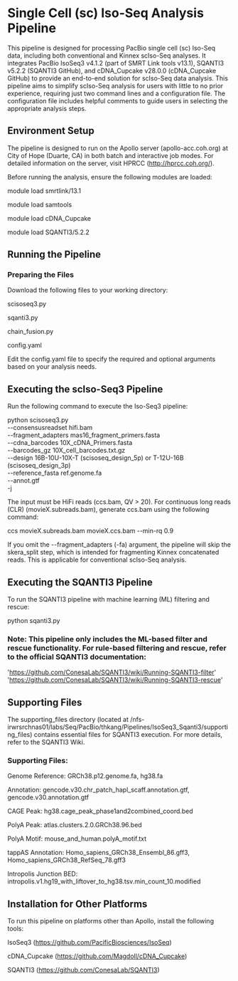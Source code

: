 # Single Cell (sc) Iso-Seq Analysis Pipeline

This pipeline is designed for processing PacBio single cell (sc) Iso-Seq data, including both conventional and Kinnex scIso-Seq analyses. It integrates PacBio IsoSeq3 v4.1.2 (part of SMRT Link tools v13.1), SQANTI3 v5.2.2 (SQANTI3 GitHub), and cDNA_Cupcake v28.0.0 (cDNA_Cupcake GitHub) to provide an end-to-end solution for scIso-Seq data analysis. This pipeline aims to simplify scIso-Seq analysis for users with little to no prior experience, requiring just two command lines and a configuration file. The configuration file includes helpful comments to guide users in selecting the appropriate analysis steps.

## Environment Setup
The pipeline is designed to run on the Apollo server (apollo-acc.coh.org) at City of Hope (Duarte, CA) in both batch and interactive job modes. For detailed information on the server, visit HPRCC (http://hprcc.coh.org/).

Before running the analysis, ensure the following modules are loaded:

module load smrtlink/13.1

module load samtools

module load cDNA_Cupcake

module load SQANTI3/5.2.2

## Running the Pipeline
### Preparing the Files
Download the following files to your working directory:

scisoseq3.py

sqanti3.py

chain_fusion.py

config.yaml

Edit the config.yaml file to specify the required and optional arguments based on your analysis needs.

## Executing the scIso-Seq3 Pipeline
Run the following command to execute the Iso-Seq3 pipeline:

python scisoseq3.py \
--consensusreadset hifi.bam \
--fragment_adapters mas16_fragment_primers.fasta \
--cdna_barcodes 10X_cDNA_Primers.fasta \
--barcodes_gz 10X_cell_barcodes.txt.gz \
--design 16B-10U-10X-T (scisoseq_design_5p) or T-12U-16B (scisoseq_design_3p)\
--reference_fasta ref.genome.fa \
--annot.gtf \
-j <number of threads>

The input must be HiFi reads (ccs.bam, QV > 20).
For continuous long reads (CLR) (movieX.subreads.bam), generate ccs.bam using the following command:

ccs movieX.subreads.bam movieX.ccs.bam --min-rq 0.9

If you omit the --fragment_adapters (-fa) argument, the pipeline will skip the skera_split step, which is intended for fragmenting Kinnex concatenated reads. This is applicable for conventional  scIso-Seq analysis.

## Executing the SQANTI3 Pipeline
To run the SQANTI3 pipeline with machine learning (ML) filtering and rescue:

python sqanti3.py

### Note: This pipeline only includes the ML-based filter and rescue functionality. For rule-based filtering and rescue, refer to the official SQANTI3 documentation:

'https://github.com/ConesaLab/SQANTI3/wiki/Running-SQANTI3-filter'
'https://github.com/ConesaLab/SQANTI3/wiki/Running-SQANTI3-rescue'

## Supporting Files
The supporting_files directory (located at /nfs-irwrsrchnas01/labs/Seq/PacBio/thkang/Pipelines/IsoSeq3_Sqanti3/supporting_files) contains essential files for SQANTI3 execution. For more details, refer to the SQANTI3 Wiki.

### Supporting Files:

Genome Reference: GRCh38.p12.genome.fa, hg38.fa

Annotation: gencode.v30.chr_patch_hapl_scaff.annotation.gtf, gencode.v30.annotation.gtf

CAGE Peak: hg38.cage_peak_phase1and2combined_coord.bed

PolyA Peak: atlas.clusters.2.0.GRCh38.96.bed

PolyA Motif: mouse_and_human.polyA_motif.txt

tappAS Annotation: Homo_sapiens_GRCh38_Ensembl_86.gff3, Homo_sapiens_GRCh38_RefSeq_78.gff3

Intropolis Junction BED: intropolis.v1.hg19_with_liftover_to_hg38.tsv.min_count_10.modified

## Installation for Other Platforms
To run this pipeline on platforms other than Apollo, install the following tools:

IsoSeq3 (https://github.com/PacificBiosciences/IsoSeq)

cDNA_Cupcake (https://github.com/Magdoll/cDNA_Cupcake)

SQANTI3 (https://github.com/ConesaLab/SQANTI3)
